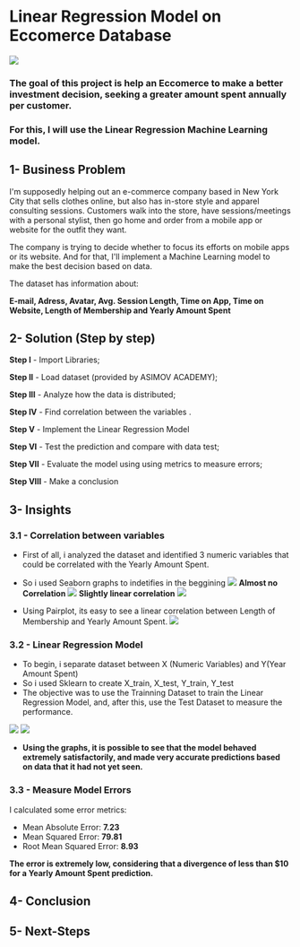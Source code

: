 # Linear Regression Model on Eccomerce Database

![](img/Eccomerce%20image.jpg)

### The goal of this project is help an Eccomerce to make a better investment decision, seeking a greater amount spent annually per customer.
### For this, I will use the Linear Regression Machine Learning model.


## 1- Business Problem
I'm supposedly helping out an e-commerce company based in New York City that sells clothes online, but also has in-store style and apparel consulting sessions. Customers walk into the store, have sessions/meetings with a personal stylist, then go home and order from a mobile app or website for the outfit they want.


The company is trying to decide whether to focus its efforts on mobile apps or its website. And for that, I'll implement a Machine Learning model to make the best decision based on data.

The dataset has information about:

**E-mail, Adress, Avatar, Avg. Session Length, Time on App, Time on Website, Length of Membership and Yearly Amount Spent** 





## 2- Solution (Step by step)
 **Step I** - Import Libraries;
 
 **Step II** - Load dataset (provided by ASIMOV ACADEMY);
 
 **Step III** - Analyze how the data is distributed;
 
 **Step IV** - Find correlation between the variables .
 
 **Step V** - Implement the Linear Regression Model
 
 **Step VI** - Test the prediction and compare with data test;
 
 **Step VII** - Evaluate the model using using metrics to measure errors;
 
 **Step VIII** - Make a conclusion


## 3- Insights
 ### **3.1 - Correlation between variables** 
  - First of all, i analyzed the dataset and identified 3 numeric variables that could be correlated with the Yearly Amount Spent.
  - So i used Seaborn graphs to indetifies in the beggining
   ![](img/Time%20on%20Web%20x%20Yearly%20Amount%20Spent.png)
     **Almost no Correlation**
   ![](img/Time%20on%20App%20x%20Yearly%20Amount%20Spent.png)
    **Slightly linear correlation**
   ![](img/Pairplot%20general.png)

  - Using Pairplot, its easy to see a linear correlation between Length of Membership and Yearly Amount Spent.
   ![](img/Linear%20Regression.png)

### **3.2 - Linear Regression Model**
 - To begin, i separate dataset between X (Numeric Variables) and Y(Year Amount Spent)
 - So i used Sklearn to create X_train, X_test, Y_train, Y_test
 - The objective was to use the Trainning Dataset to train the Linear Regression Model, and, after this, use the Test Dataset to measure the performance.
   
  ![](img/Comparing%20Prediction%201.png)
  ![](img/Comparing%20Prediction%202.png)

 - **Using the graphs, it is possible to see that the model behaved extremely satisfactorily, and made very accurate predictions based on data that it had not yet seen.**

### **3.3 - Measure Model Errors**
I calculated some error metrics:
  - Mean Absolute Error: **7.23**
  - Mean Squared Error: **79.81**
  - Root Mean Squared Error: **8.93**

 **The error is extremely low, considering that a divergence of less than $10 for a Yearly Amount Spent prediction.**
## 4- Conclusion



## 5- Next-Steps

